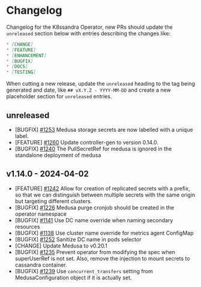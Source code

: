 # Changelog

Changelog for the K8ssandra Operator, new PRs should update the `unreleased` section below with entries describing the changes like:

```markdown
* [CHANGE]
* [FEATURE]
* [ENHANCEMENT]
* [BUGFIX]
* [DOCS]
* [TESTING]
```

When cutting a new release, update the `unreleased` heading to the tag being generated and date, like `## vX.Y.Z - YYYY-MM-DD` and create a new placeholder section for  `unreleased` entries.

## unreleased
* [BUGFIX] [#1253](https://github.com/k8ssandra/k8ssandra-operator/issues/1253) Medusa storage secrets are now labelled with a unique label.
* [FEATURE] [#1260](https://github.com/k8ssandra/k8ssandra-operator/issues/1260) Update controller-gen to version 0.14.0.
* [BUGFIX] [#1240](https://github.com/k8ssandra/k8ssandra-operator/issues/1240) The PullSecretRef for medusa is ignored in the standalone deployment of medusa



## v1.14.0 - 2024-04-02

* [FEATURE] [#1242](https://github.com/k8ssandra/k8ssandra-operator/issues/1242) Allow for creation of replicated secrets with a prefix, so that we can distinguish between multiple secrets with the same origin but targeting different clusters.
* [BUGFIX] [#1226](https://github.com/k8ssandra/k8ssandra-operator/issues/1226) Medusa purge cronjob should be created in the operator namespace
* [BUGFIX] [#1141](https://github.com/k8ssandra/k8ssandra-operator/issues/1141) Use DC name override when naming secondary resources
* [BUGFIX] [#1138](https://github.com/k8ssandra/k8ssandra-operator/issues/1138) Use cluster name override for metrics agent ConfigMap 
* [BUGFIX] [#1252](https://github.com/k8ssandra/k8ssandra-operator/issues/1252) Sanitize DC name in pods selector
* [CHANGE] Update Medusa to v0.20.1
* [BUGFIX] [#1235](https://github.com/k8ssandra/k8ssandra-operator/issues/1235) Prevent operator from modifying the spec when superUserRef is not set. Also, remove the injection to mount secrets to cassandra container.
* [BUGFIX] [#1239](https://github.com/k8ssandra/k8ssandra-operator/issues/1239) Use `concurrent_transfers` setting from MedusaConfiguration object if it is actually set.